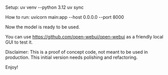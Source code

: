Setup:
uv venv --python 3.12
uv sync

How to run:
uvicorn main:app --host 0.0.0.0 --port 8000

Now the model is ready to be used.

You can use https://github.com/open-webui/open-webui as a friendly local GUI to test it.

Disclaimer:
This is a proof of concept code, not meant to be used in production. 
This initial version needs polishing and refactoring.

Enjoy!